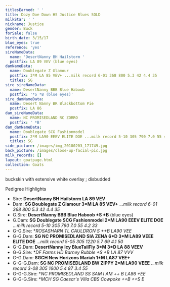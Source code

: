 ```yaml
---
titlesEarned: ' '
title: Dozy Doe Down HS Justice Blues SOLD
milkStar: ' '
nickname: Justice
gender: Buck
forSale: false
birth_date: 3/15/17
blue_eyes: true
reference: 'yes'
sireNameData:
  name: 'DesertNanny BH Hailstorm '
  postfix: LA 89 VEV (blue eyes)
damNameData:
  name: Doublegate Z Glamour
  postfix: 3*M LA 85 VEV+ ...milk record 6-01 368 800 5.3 42 4.4 35
  titles: SG
sire_sireNameData:
  name: DesertNanny BBB Blue Haboob
  postfix: '*S *B (blue eyes)'
sire_damNameData:
  name: Desert Nanny BR Blackbottom Pie
  postfix: LA 86
dam_sireNameData:
  name: NC PROMISEDLAND RC ZORRO
  postfix: ' *B'
dam_damNameData:
  name: Doublegate SCG Fashionmodel
  postfix: 2*M LA90 EEEV ELITE DOE ...milk record 5-10 305 790 7.0 55 4.2 33
  titles: SG
side_picture: /images/img_20180203_171749.jpg
back_picture: /images/close-up-facial-pic.jpg
milk_records: []
layout: goatpage.html
collection: Goats
---
```

buckskin with extensive white overlay ; disbudded

Pedigree Highlights

* Sire: **DesertNanny BH Hailstorm LA 89 VEV**
* Dam: **SG Doublegate Z Glamour 3*M LA 85 VEV+** ._..milk record 6-01 368 800 5.3 42 4.4 35_
* G.Sire: **DesertNanny BBB Blue Haboob \*S \*B** (blue eyes)
* G.Dam: **SG Doublegate SCG Fashionmodel 2*M LA90 EEEV ELITE DOE** .._.milk record 5-10 305 790 7.0 55 4.2 33_
* G-G.Sire: **ROSASHARN TL CAULDRON *S ++B LA90 VEE**
* G-G.Dam: **SG NC PROMISEDLAND SIA ZENA 6\*D 3\*M LA89 VEEE ELITE DOE** ..._milk record 5-05 305 1220 5.7 69 4.1 50_
* G-G.Dam: **DesertNanny Icy BlueTailFly 3\*M 3\*D LA 88 VEEV**
* G-G.Sire: **DF Farms HD Barney Rubble +*S +B LA 87 VVV**
* G-G.Dam: **SGCH New Horizons Mariah 1*M LA87 VEE+**
* G-G-G.Dam: **SG NC PROMISEDLAND BW ZIPPY 2*M LA90 VEEE** .._.milk record 3-08 305 1600 5.4 87 3.4 55_
* G-G-G.Sire: **NC PROMISEDLAND SS SAM I AM ++ *B LA86 +EE**
* G-G-G.Sire: **MCH SG Caesar's Villa CBS Cowpoke ++B ++*S E**
